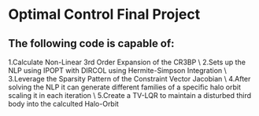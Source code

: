 # Optimal Control Final Project
  
## The following code is capable of:

1.Calculate Non-Linear 3rd Order Expansion of the CR3BP \\
2.Sets up the NLP using IPOPT with DIRCOL using Hermite-Simpson Integration \\
3.Leverage the Sparsity Pattern of the Constraint Vector Jacobian \\
4.After solving the NLP it can generate different families of a specific halo orbit scaling it in each iteration \\
5.Create a TV-LQR to maintain a disturbed third body into the calculted Halo-Orbit 
